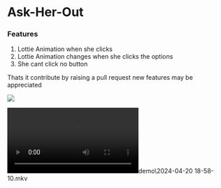# Ask-Her-Out

### Features

1. Lottie Animation when she clicks
2. Lottie Animation changes when she clicks the options
3. She cant click no button

Thats it contribute by raising a pull request new features may be appreciated

![](demo/demo.gif)

<video src="https://github.com/nickthelegend/ask-her-out/raw/master/demo/2024-04-20%2018-58-10.mkv"></video>demo\2024-04-20 18-58-10.mkv